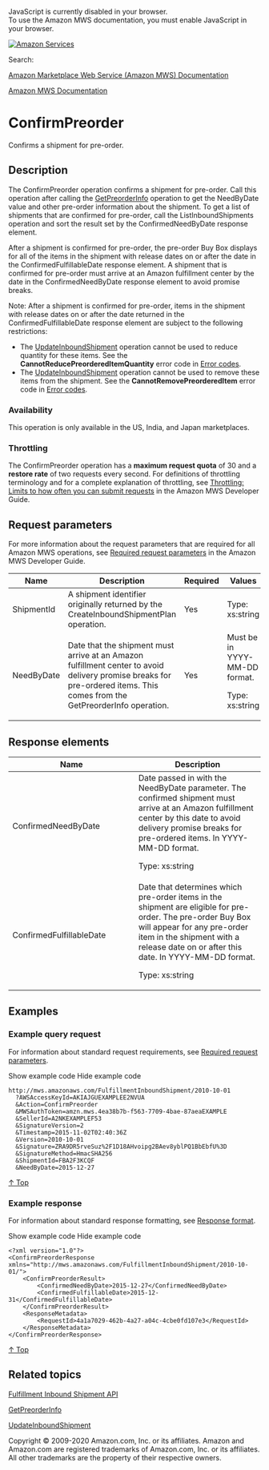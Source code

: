 <div id="MWSDX_noscript">

JavaScript is currently disabled in your browser.  
To use the Amazon MWS documentation, you must enable JavaScript in your
browser.

</div>

<div id="MWSDX_divtop">

[![Amazon
Services](https://images-na.ssl-images-amazon.com/images/G/08/mwsportal/fr_FR/amazonservices.gif "Amazon Services")](http://services.amazon.fr)

<div id="MWSDX_search">

<span id="MWSDX_searchlbl">Search:</span>

</div>

  
<span id="MWSDX_titlebar">[Amazon Marketplace Web Service (Amazon MWS)
Documentation](https://developer.amazonservices.fr/gp/mws/docs.html)</span>

</div>

<div id="MWSDX_divbottom">

<div id="MWSDX_divleft">

<div id="MWSDX_toc">

</div>

</div>

<div id="MWSDX_divright">

<div id="MWSDX_content">

<span id="MWSDX_breadcrumbs">[Amazon MWS
Documentation](https://developer.amazonservices.fr/gp/mws/docs.html)</span>

<div id="FBAInbound_ConfirmPreorder" class="nested0">

ConfirmPreorder
===============

<div class="body">

<span class="ph">Confirms a shipment for pre-order. </span>

</div>

<div id="Description" class="topic concept nested1">

Description
-----------

<div class="body conbody">

<div class="section">

The <span class="keyword apiname">ConfirmPreorder</span> operation
confirms a shipment for pre-order. Call this operation after calling the
<a href="FBAInbound_GetPreorderInfo.md" class="xref" title="Returns pre-order information, including dates, that a seller needs before confirming a shipment for pre-order. Also indicates if a shipment has already been confirmed for pre-order.">GetPreorderInfo</a>
operation to get the <span class="keyword parmname">NeedByDate</span>
value and other pre-order information about the shipment. To get a list
of shipments that are confirmed for pre-order, call the <span
class="keyword apiname">ListInboundShipments</span> operation and sort
the result set by the <span
class="keyword parmname">ConfirmedNeedByDate</span> response element.

After a shipment is confirmed for pre-order, the pre-order Buy Box
displays for all of the items in the shipment with release dates on or
after the date in the <span
class="keyword parmname">ConfirmedFulfillableDate</span> response
element. A shipment that is confirmed for pre-order must arrive at an
<span class="ph">Amazon fulfillment center</span> by the date in the
<span class="keyword parmname">ConfirmedNeedByDate</span> response
element to avoid promise breaks.

<div class="note note">

<span class="notetitle">Note:</span> After a shipment is confirmed for
pre-order, items in the shipment with release dates on or after the date
returned in the <span
class="keyword parmname">ConfirmedFulfillableDate</span> response
element are subject to the following restrictions:

-   The
    <a href="FBAInbound_UpdateInboundShipment.md" class="xref" title="Updates an existing inbound shipment.">UpdateInboundShipment</a>
    operation cannot be used to reduce quantity for these items. See the
    **CannotReducePreorderedItemQuantity** error code in
    <a href="FBAInbound_ErrorCodes.md" class="xref">Error codes</a>.
-   The
    <a href="FBAInbound_UpdateInboundShipment.md" class="xref" title="Updates an existing inbound shipment.">UpdateInboundShipment</a>
    operation cannot be used to remove these items from the shipment.
    See the **CannotRemovePreorderedItem** error code in
    <a href="FBAInbound_ErrorCodes.md" class="xref">Error codes</a>.

</div>

</div>

<div class="section">

### Availability

This operation is only available in the US, India, and Japan
marketplaces.

</div>

<div class="section">

### Throttling

The <span class="keyword apiname">ConfirmPreorder</span> operation has a
**maximum request quota** of 30 and a **restore rate** of two requests
every second. <span class="ph">For definitions of throttling terminology
and for a complete explanation of throttling, see
<a href="../dev_guide/DG_Throttling.md" class="xref">Throttling: Limits to how often you can submit requests</a>
in the <span class="ph">Amazon MWS Developer Guide</span>.</span>

</div>

</div>

</div>

<div id="RequestParameters" class="topic reference nested1">

Request parameters
------------------

<div class="body refbody">

<div class="section">

<span class="ph">For more information about the request parameters that
are required for all <span class="ph">Amazon MWS</span> operations, see
<a href="../dev_guide/DG_RequiredRequestParameters.md" class="xref">Required request parameters</a>
in the <span class="ph">Amazon MWS Developer Guide</span>.</span>

</div>

<div class="tablenoborder">

<table id="RequestParameters__RequestParametersTable" class="table" data-cellpadding="4" data-cellspacing="0" data-summary="" data-frame="border" data-border="1" data-rules="all">
<colgroup>
<col style="width: 25%" />
<col style="width: 25%" />
<col style="width: 25%" />
<col style="width: 25%" />
</colgroup>
<thead>
<tr class="header">
<th>Name</th>
<th>Description</th>
<th>Required</th>
<th>Values</th>
</tr>
</thead>
<tbody>
<tr class="odd">
<td><span class="keyword parmname">ShipmentId</span></td>
<td><span class="ph">A shipment identifier originally returned by the <span class="keyword apiname">CreateInboundShipmentPlan</span> operation.</span></td>
<td>Yes</td>
<td><span class="ph">Type: xs:string</span></td>
</tr>
<tr class="even">
<td><span class="keyword parmname">NeedByDate</span></td>
<td>Date that the shipment must arrive at an <span class="ph">Amazon fulfillment center</span> to avoid delivery promise breaks for pre-ordered items. This comes from the <span class="keyword apiname">GetPreorderInfo</span> operation.</td>
<td>Yes</td>
<td>Must be in YYYY-MM-DD format.
<p><span class="ph">Type: xs:string</span></p></td>
</tr>
</tbody>
</table>

</div>

</div>

</div>

<div id="ResponseElements" class="topic reference nested1">

Response elements
-----------------

<div class="body refbody">

<div class="tablenoborder">

<table id="ResponseElements__ResponseElementsTable" class="table" data-cellpadding="4" data-cellspacing="0" data-summary="" data-frame="border" data-border="1" data-rules="all">
<colgroup>
<col style="width: 50%" />
<col style="width: 50%" />
</colgroup>
<thead>
<tr class="header">
<th>Name</th>
<th>Description</th>
</tr>
</thead>
<tbody>
<tr class="odd">
<td><span class="keyword parmname">ConfirmedNeedByDate</span></td>
<td>Date passed in with the <span class="keyword parmname">NeedByDate</span> parameter. The confirmed shipment must arrive at an <span class="ph">Amazon fulfillment center</span> by this date to avoid delivery promise breaks for pre-ordered items. In YYYY-MM-DD format.
<p><span class="ph">Type: xs:string</span></p></td>
</tr>
<tr class="even">
<td><span class="keyword parmname">ConfirmedFulfillableDate</span></td>
<td>Date that determines which pre-order items in the shipment are eligible for pre-order. The pre-order Buy Box will appear for any pre-order item in the shipment with a release date on or after this date. In YYYY-MM-DD format.
<p><span class="ph">Type: xs:string</span></p></td>
</tr>
</tbody>
</table>

</div>

</div>

</div>

<div id="Examples" class="topic reference nested1">

Examples
--------

<div class="body refbody">

<div class="section">

### Example query request

<span class="ph">For information about standard request requirements,
see
<a href="../dev_guide/DG_RequiredRequestParameters.md" class="xref">Required request parameters</a>.</span>

<span class="ph expander"> <span class="keyword parmname xshow">Show
example code</span> <span class="keyword parmname xhide">Hide example
code</span> </span>

<div class="sectiondiv content">

    http://mws.amazonaws.com/FulfillmentInboundShipment/2010-10-01
      ?AWSAccessKeyId=AKIAJGUEXAMPLEE2NVUA
      &Action=ConfirmPreorder
      &MWSAuthToken=amzn.mws.4ea38b7b-f563-7709-4bae-87aeaEXAMPLE
      &SellerId=A2NKEXAMPLEF53
      &SignatureVersion=2
      &Timestamp=2015-11-02T02:40:36Z
      &Version=2010-10-01
      &Signature=ZRA9DR5rveSuz%2F1D18AHvoipg2BAev8yblPQ1BbEbfU%3D
      &SignatureMethod=HmacSHA256
      &ShipmentId=FBA2F3KCQF
      &NeedByDate=2015-12-27

<a href="#Examples" class="xref">↑ Top</a>

</div>

</div>

<div class="section">

### Example response

<span class="ph">For information about standard response formatting, see
<a href="../dev_guide/DG_ResponseFormat.md" class="xref">Response format</a>.</span>

<span class="ph expander"> <span class="keyword parmname xshow">Show
example code</span> <span class="keyword parmname xhide">Hide example
code</span> </span>

<div class="sectiondiv content">

    <?xml version="1.0"?>
    <ConfirmPreorderResponse xmlns="http://mws.amazonaws.com/FulfillmentInboundShipment/2010-10-01/">
        <ConfirmPreorderResult>
            <ConfirmedNeedByDate>2015-12-27</ConfirmedNeedByDate>
            <ConfirmedFulfillableDate>2015-12-31</ConfirmedFulfillableDate>
        </ConfirmPreorderResult>
        <ResponseMetadata>
            <RequestId>4a1a7029-462b-4a27-a04c-4cbe0fd107e3</RequestId>
        </ResponseMetadata>
    </ConfirmPreorderResponse>

<a href="#Examples" class="xref">↑ Top</a>

</div>

</div>

</div>

</div>

<div id="RelatedTopics" class="topic nested1">

Related topics
--------------

<div class="body">

<a href="../fba_inbound/FBAInbound_Overview.md" class="xref">Fulfillment Inbound Shipment API</a>

<a href="FBAInbound_GetPreorderInfo.md" class="xref" title="Returns pre-order information, including dates, that a seller needs before confirming a shipment for pre-order. Also indicates if a shipment has already been confirmed for pre-order.">GetPreorderInfo</a>

<a href="FBAInbound_UpdateInboundShipment.md" class="xref" title="Updates an existing inbound shipment.">UpdateInboundShipment</a>

</div>

</div>

</div>

<div id="MWSDX_footer">

Copyright © 2009-2020 Amazon.com, Inc. or its affiliates. Amazon and
Amazon.com are registered trademarks of Amazon.com, Inc. or its
affiliates. All other trademarks are the property of their respective
owners.

</div>

</div>

</div>

<div style="clear: both;">

</div>

</div>

